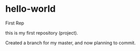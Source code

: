 # hello-world
First Rep

this is my first repository (project).

Created a branch for my master, and now planning to commit.
